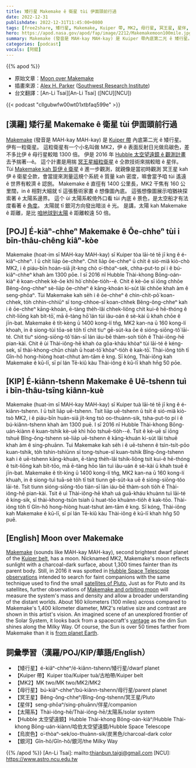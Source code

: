 ```yaml
---
title: 矮行星 Makemake ê 衛星 tùi 伊面頭前行過
date: 2022-12-31
publishdate: 2022-12-31T11:45:00+0800
tags: [free2share, 矮行星, Makemake, Kuiper 帶, MK2, 母行星, 冥王星, 星伴, 太陽系, Hubble 太空望遠鏡, 烏炭色, 銀河]
hero: https://apod.nasa.gov/apod/fap/image/2212/Makemakemoon100mile.jpg
summary: Makemake (發音是 MAH-kay MAH-kay) 是 Kuiper 帶內底第二光 ê 矮行星。伊有一粒衛星。
categories: [podcast]
vocals: [阿錕]
---
```


{{% apod %}}

- 原始文章：[Moon over Makemake](https://apod.nasa.gov/apod/ap221231.html)
- 插畫來源：[Alex H. Parker](http://www.alexharrisonparker.com/) ([Southwest Research Institute](http://www.swri.org/))
- 台文翻譯：[An-Li Tsai][An-Li Tsai] ([NCU][NCU])

{{< podcast "cllgubwfw00wt01xtbfaq599e" >}}

## [漢羅] 矮行星 Makemake ê 衛星 tùi 伊面頭前行過
[Makemake][Makemake] (發音是 MAH-kay MAH-kay) 是 [Kuiper 帶][Kuiper belt] 內底第二光 ê 矮行星。
伊有一粒衛星。
這粒衛星有一个小名叫做 MK2，伊 ê 表面反射日光做烏碳色，差不多比伊 ê 母行星較暗 1300 倍。
伊是 2016 年 [Hubble 太空望遠鏡 ê 觀測計畫][Hubble Space Telescope observations] 去予揣著--ê。
這个計畫是用揣 [冥王星細粒衛星][satellites of Pluto.] ê 仝款技術來揣較暗 ê 星伴。
Tùi [Makemake kah 踅伊 ê 衛星][Makemake and orbiting moon] ê 進一步觀測，就親像是當初時觀測 冥王星 kah 伊 ê 衛星仝款，會當提來測量這規个系統 ê 質量 kah 密度，嘛會當予咱 tùi 遙遠 ê 世界有較濟 ê 認捌。
Makemake ê 直徑有 1400 公里長，MK2 干焦有 160 公里闊，in ê 相對大細就 tī 這張藝術家畫 ê 想像圖內底。
這張想像圖展示咱猶袂探索著 ê 太陽系邊界。
這个 ùi 太陽系較倚外口看 tùi 內底 ê 景色，是太空船才有法度看著 ê [角度][vantage t]。
太陽就 tī 銀河方向發出暗淡 ê 光。
是講，太陽 kah Makemake ê 距離，是比 [咱地球到太陽][from planet Earth] ê 距離較遠 50 倍。


## [POJ] É-kiâⁿ-chheⁿ Makemake ê Ōe-chheⁿ tùi i bīn-thâu-chêng kiâⁿ-kòe
Makemake (hoat-im sī MAH-kay MAH-kay) sī Kuiper tòa lāi-té tē jī kng ê é-kiâⁿ-chheⁿ.
I ū chi̍t lia̍p ōe-chheⁿ.
Chit lia̍p ōe-chheⁿ ū chi̍t ê sió-miâ kiò-chò MK2, i ê piáu-bīn hoán-siā ji̍t-kng chò o͘-thòaⁿ-sek, chha-put-to pí i ê bú-kiâⁿ-chheⁿ khah àm 1300 pōe.
I sī 2016 nî Hubble Thài-khong Bōng-oán-kiàⁿ ê koan-chhek kè-ōe khì hō͘ chhōe-tio̍h--ê.
Chit ê kè-ōe sī iōng chhōe Bêng-ông-chheⁿ sè-lia̍p ōe-chheⁿ ê kāng-khoán ki-su̍t lâi chhōe khah àm ê seng-phōaⁿ.
Tùi Makemake kah se̍h i ê ōe-chheⁿ ê chìn-chi̍t-pō͘ koan-chhek, to̍h chhin-chhiūⁿ sī tong-chhoe-sî koan-chhek Bêng-ông-chheⁿ kah i ê ōe-chheⁿ kāng-khoán, ē-tàng the̍h-lâi chhek-liông chit kui-ê hē-thóng ê chit-liōng kah bi̍t-tō͘, mā ē-tàng hō͘ lán tùi iâu-oán ê sè-kài ū khah chōe ê jīn-bat.
Makemake ê ti̍t-kèng ū 1400 kong-lí tn̂g, MK2 kan-na ū 160 kong-lí khoah, in ê siong-tùi tōa-sè to̍h tī chit tiuⁿ gē-su̍t-ka ōe ê sióng-siōng-tô͘ lāi-té.
Chit tiuⁿ sióng-siōng-tô͘ tián-sī lán iáu-bē thàm-soh tio̍h ê Thài-iông-hē pian-kài.
Chit ê ùi Thài-iông-hē khah óa gōa-kháu khòaⁿ tùi lāi-té ê kéng-sek, sī thài-khong-chûn chiah ū hoat-tō͘ khòaⁿ-tio̍h ê kak-tō͘.
Thài-iông to̍h tī Gîn-hô hong-hiòng hoat-chhut àm-tām ê kng.
Sī kóng, Thài-iông kah Makemake ê kū-lī, sī pí lán Tē-kiû kàu Thài-iông ê kū-lī khah hn̄g 50 pōe.

## [KIP] É-kiânn-tshenn Makemake ê Uē-tshenn tuì i bīn-thâu-tsîng kiânn-kuè
Makemake (huat-im sī MAH-kay MAH-kay) sī Kuiper tuà lāi-té tē jī kng ê é-kiânn-tshenn.
I ū tsi̍t lia̍p uē-tshenn.
Tsit lia̍p uē-tshenn ū tsi̍t ê sió-miâ kiò-tsò MK2, i ê piáu-bīn huán-siā ji̍t-kng tsò oo-thuànn-sik, tsha-put-to pí i ê bú-kiânn-tshenn khah àm 1300 puē.
I sī 2016 nî Hubble Thài-khong Bōng-uán-kiànn ê kuan-tshik kè-uē khì hōo tshuē-tio̍h--ê.
Tsit ê kè-uē sī iōng tshuē Bîng-ông-tshenn sè-lia̍p uē-tshenn ê kāng-khuán ki-su̍t lâi tshuē khah àm ê sing-phuānn.
Tuì Makemake kah se̍h i ê uē-tshenn ê tsìn-tsi̍t-pōo kuan-tshik, to̍h tshin-tshiūnn sī tong-tshue-sî kuan-tshik Bîng-ông-tshenn kah i ê uē-tshenn kāng-khuán, ē-tàng the̍h-lâi tshik-liông tsit kui-ê hē-thóng ê tsit-liōng kah bi̍t-tōo, mā ē-tàng hōo lán tuì iâu-uán ê sè-kài ū khah tsuē ê jīn-bat.
Makemake ê ti̍t-kìng ū 1400 kong-lí tn̂g, MK2 kan-na ū 160 kong-lí khuah, in ê siong-tuì tuā-sè to̍h tī tsit tiunn gē-su̍t-ka uē ê sióng-siōng-tôo lāi-té.
Tsit tiunn sióng-siōng-tôo tián-sī lán iáu-bē thàm-soh tio̍h ê Thài-iông-hē pian-kài.
Tsit ê uì Thài-iông-hē khah uá guā-kháu khuànn tuì lāi-té ê kíng-sik, sī thài-khong-tsûn tsiah ū huat-tōo khuànn-tio̍h ê kak-tōo.
Thài-iông to̍h tī Gîn-hô hong-hiòng huat-tshut àm-tām ê kng.
Sī kóng, Thài-iông kah Makemake ê kū-lī, sī pí lán Tē-kiû kàu Thài-iông ê kū-lī khah hn̄g 50 puē.

## [English] Moon over Makemake
[Makemake][Makemake] (sounds like MAH-kay MAH-kay), second brightest dwarf planet of the [Kuiper belt][Kuiper belt], has a moon.
Nicknamed MK2, Makemake's moon reflects sunlight with a charcoal-dark surface, about 1,300 times fainter than its parent body.
Still, in 2016 it was spotted in [Hubble Space Telescope observations][Hubble Space Telescope observations] intended to search for faint companions with the same technique used to find the small [satellites of Pluto.][satellites of Pluto.] 
Just as for Pluto and its satellites, further observations of [Makemake and orbiting moon][Makemake and orbiting moon] will measure the system's mass and density and allow a broader understanding of the distant worlds.
About 160 kilometers (100 miles) across compared to Makemake's 1,400 kilometer diameter, MK2's relative size and contrast are shown in this artist's vision.
An imagined scene of an unexplored frontier of the Solar System, it looks back from a spacecraft's [vantage][vantage e] as the dim Sun shines along the Milky Way.
Of course, the Sun is over 50 times farther from Makemake than it is [from planet Earth][from planet Earth].

    
## 詞彙學習（漢羅/POJ/KIP/華語/English）
- 【矮行星】é-kiâⁿ-chheⁿ/é-kiânn-tshenn/矮行星/dwarf planet
- 【Kuiper 帶】Kuiper tòa/Kuiper tuà/古柏帶/Kuiper belt
- 【MK2】MK two/MK two/MK2/MK2
- 【母行星】bú-kiâⁿ-chheⁿ/bú-kiânn-tshenn/母行星/parent planet
- 【冥王星】Bêng-ông-chheⁿ/Bîng-ông-tshenn/冥王星/Pluto
- 【星伴】seng-phōaⁿ/sing-phuānn/伴星/companion
- 【太陽系】Thài-iông-hē/Thài-iông-hē/太陽系/solar system
- 【Hubble 太空望遠鏡】Hubble Thài-khong Bōng-oán-kiàⁿ/Hubble Thài-khong Bōng-uán-kiànn/哈伯太空望遠鏡/Hubble Space Telescope
- 【烏炭色】o͘-thòaⁿ-sek/oo-thuànn-sik/炭黑色/charcoal-dark color
- 【銀河】Gîn-hô/Gîn-hô/銀河/the Milky Way


{{% /apod %}}
[An-Li Tsai]: mailto:thianbun.taigi@gmail.com
[NCU]: https://www.astro.ncu.edu.tw

[copyright]: https://apod.nasa.gov/apod/fap/lib/about_apod.html#srapply
[License]: https://creativecommons.org/licenses/by/2.0/

[Makemake]:https://solarsystem.nasa.gov/planets/dwarf-planets/makemake/in-depth/
[Kuiper belt]:http://solarsystem.nasa.gov/planets/kbos/indepth
[Hubble Space Telescope observations]:https://hubblesite.org/contents/news-releases/2016/news-2016-18.html
[satellites of Pluto.]:https://apod.nasa.gov/apod/ap130708.html
[Makemake and orbiting moon]:http://www.nasa.gov/feature/goddard/2016/hubble-discovers-moon-orbiting-the-dwarf-planet-makemake
[vantage e]:https://apod.nasa.gov/apod/ap220326.html
[vantage t]:https://apod.tw/daily/20220326/
[from planet Earth]:https://apod.nasa.gov/apod/ap100714.html

